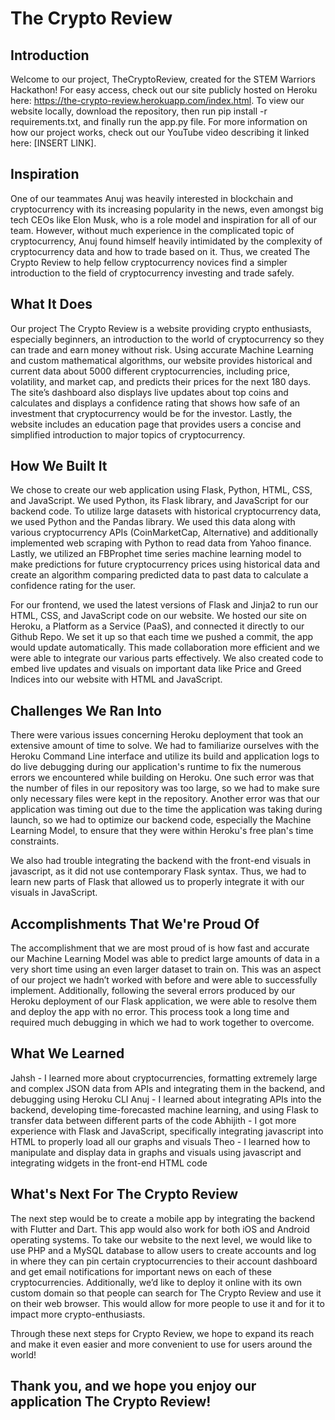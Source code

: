 # The Crypto Review

## Introduction
Welcome to our project, TheCryptoReview, created for the STEM Warriors Hackathon! For easy access, check out our site publicly hosted on Heroku here: https://the-crypto-review.herokuapp.com/index.html. To view our website locally, download the repository, then run pip install -r requirements.txt, and finally run the app.py file. For more information on how our project works, check out our YouTube video describing it linked here: [INSERT LINK].

## Inspiration
One of our teammates Anuj was heavily interested in blockchain and cryptocurrency with its increasing popularity in the news, even amongst big tech CEOs like Elon Musk, who is a role model and inspiration for all of our team. However, without much experience in the complicated topic of cryptocurrency, Anuj found himself heavily intimidated by the complexity of cryptocurrency data and how to trade based on it. Thus, we created The Crypto Review to help fellow cryptocurrency novices find a simpler introduction to the field of cryptocurrency investing and trade safely.

## What It Does
Our project The Crypto Review is a website providing crypto enthusiasts, especially beginners, an introduction to the world of cryptocurrency so they can trade and earn money without risk. Using accurate Machine Learning and custom mathematical algorithms, our website provides historical and current data about 5000 different cryptocurrencies, including price, volatility, and market cap, and predicts their prices for the next 180 days. The site’s dashboard also displays live updates about top coins and calculates and displays a confidence rating that shows how safe of an investment that cryptocurrency would be for the investor. Lastly, the website includes an education page that provides users a concise and simplified introduction to major topics of cryptocurrency.

## How We Built It
We chose to create our web application using Flask, Python, HTML, CSS, and JavaScript. We used Python, its Flask library, and JavaScript for our backend code. To utilize large datasets with historical cryptocurrency data, we used Python and the Pandas library. We used this data along with various cryptocurrency APIs (CoinMarketCap, Alternative) and additionally implemented web scraping with Python to read data from Yahoo finance. Lastly, we utilized an FBProphet time series machine learning model to make predictions for future cryptocurrency prices using historical data and create an algorithm comparing predicted data to past data to calculate a confidence rating for the user.

For our frontend, we used the latest versions of Flask and Jinja2 to run our HTML, CSS, and JavaScript code on our website. We hosted our site on Heroku, a Platform as a Service (PaaS), and connected it directly to our Github Repo. We set it up so that each time we pushed a commit, the app would update automatically. This made collaboration more efficient and we were able to integrate our various parts effectively. We also created code to embed live updates and visuals on important data like Price and Greed Indices into our website with HTML and JavaScript.

## Challenges We Ran Into
There were various issues concerning Heroku deployment that took an extensive amount of time to solve. We had to familiarize ourselves with the Heroku Command Line interface and utilize its build and application logs to do live debugging during our application's runtime to fix the numerous errors we encountered while building on Heroku. One such error was that the number of files in our repository was too large, so we had to make sure only necessary files were kept in the repository. Another error was that our application was timing out due to the time the application was taking during launch, so we had to optimize our backend code, especially the Machine Learning Model, to ensure that they were within Heroku's free plan's time constraints.

We also had trouble integrating the backend with the front-end visuals in javascript, as it did not use contemporary Flask syntax. Thus, we had to learn new parts of Flask that allowed us to properly integrate it with our visuals in JavaScript.

## Accomplishments That We're Proud Of
The accomplishment that we are most proud of is how fast and accurate our Machine Learning Model was able to predict large amounts of data in a very short time using an even larger dataset to train on. This was an aspect of our project we hadn’t worked with before and were able to successfully implement. Additionally, following the several errors produced by our Heroku deployment of our Flask application, we were able to resolve them and deploy the app with no error. This process took a long time and required much debugging in which we had to work together to overcome.

## What We Learned
Jahsh - I learned more about cryptocurrencies, formatting extremely large and complex JSON data from APIs and integrating them in the backend, and debugging using Heroku CLI
Anuj - I learned about integrating APIs into the backend, developing time-forecasted machine learning, and using Flask to transfer data between different parts of the code
Abhijith - I got more experience with Flask and JavaScript, specifically integrating javascript into HTML to properly load all our graphs and visuals
Theo - I learned how to manipulate and display data in graphs and visuals using javascript and integrating widgets in the front-end HTML code

## What's Next For The Crypto Review
The next step would be to create a mobile app by integrating the backend with Flutter and Dart. This app would also work for both iOS and Android operating systems. To take our website to the next level, we would like to use PHP and a MySQL database to allow users to create accounts and log in where they can pin certain cryptocurrencies to their account dashboard and get email notifications for important news on each of these cryptocurrencies. Additionally, we’d like to deploy it online with its own custom domain so that people can search for The Crypto Review and use it on their web browser. This would allow for more people to use it and for it to impact more crypto-enthusiasts.

Through these next steps for Crypto Review, we hope to expand its reach and make it even easier and more convenient to use for users around the world!


## Thank you, and we hope you enjoy our application The Crypto Review!
